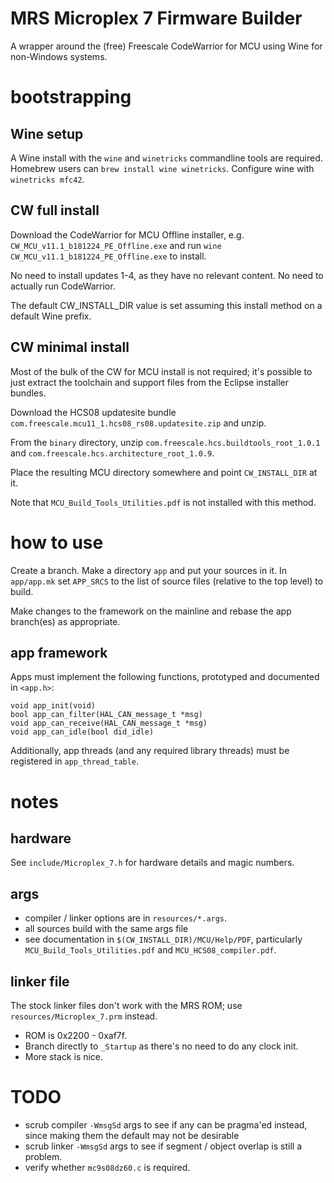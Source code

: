 MRS Microplex 7 Firmware Builder
================================
A wrapper around the (free) Freescale CodeWarrior for MCU using Wine for
non-Windows systems.


bootstrapping
=============

Wine setup
----------
A Wine install with the `wine` and `winetricks` commandline tools are required.
Homebrew users can `brew install wine winetricks`.
Configure wine with `winetricks mfc42`.

CW full install
---------------
Download the CodeWarrior for MCU Offline installer, e.g.
`CW_MCU_v11.1_b181224_PE_Offline.exe` and run 
`wine CW_MCU_v11.1_b181224_PE_Offline.exe` to install.

No need to install updates 1-4, as they have no relevant content. No need to
actually run CodeWarrior.

The default CW_INSTALL_DIR value is set assuming this install method on a
default Wine prefix.

CW minimal install
------------------
Most of the bulk of the CW for MCU install is not required; it's possible to
just extract the toolchain and support files from the Eclipse installer
bundles.

Download the HCS08 updatesite bundle
`com.freescale.mcu11_1.hcs08_rs08.updatesite.zip` and unzip.

From the `binary` directory, unzip `com.freescale.hcs.buildtools_root_1.0.1` 
and `com.freescale.hcs.architecture_root_1.0.9`.

Place the resulting MCU directory somewhere and point `CW_INSTALL_DIR` at it.

Note that `MCU_Build_Tools_Utilities.pdf` is not installed with this method.


how to use
==========

Create a branch. Make a directory `app` and put your sources in it. In
`app/app.mk` set `APP_SRCS` to the list of source files (relative to the top
level) to build.

Make changes to the framework on the mainline and rebase the app branch(es) as
appropriate.

app framework
-------------

Apps must implement the following functions, prototyped and documented in
`<app.h>`:

    void app_init(void)
    bool app_can_filter(HAL_CAN_message_t *msg)
    void app_can_receive(HAL_CAN_message_t *msg)
    void app_can_idle(bool did_idle)

Additionally, app threads (and any required library threads) must be registered 
in `app_thread_table`.

notes
=====

hardware
--------
See `include/Microplex_7.h` for hardware details and magic numbers.

args
----
 - compiler / linker options are in `resources/*.args`.
 - all sources build with the same args file
 - see documentation in `$(CW_INSTALL_DIR)/MCU/Help/PDF`, particularly 
   `MCU_Build_Tools_Utilities.pdf` and `MCU_HCS08_compiler.pdf`.

linker file
-----------
The stock linker files don't work with the MRS ROM; use 
`resources/Microplex_7.prm` instead.

 - ROM is 0x2200 - 0xaf7f.
 - Branch directly to `_Startup` as there's no need to do any clock init.
 - More stack is nice.

TODO
====
 - scrub compiler `-WmsgSd` args to see if any can be pragma'ed instead, since 
   making them the default may not be desirable
 - scrub linker `-WmsgSd` args to see if segment / object overlap is still a
   problem.
 - verify whether `mc9s08dz60.c` is required.